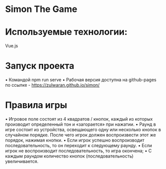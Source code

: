 # Simon The Game

# Используемые технологии:
Vue.js 

# Запуск проекта
• Командой npm run serve
• Рабочая версия доступна на github-pages по ссылке - https://zulwaran.github.io/simon/

# Правила игры
• Игровое поле состоят из 4 квадратов / кнопок, каждый из которых производит определенный тон и «загорается» при нажатии.
• Раунд в игре состоит из устройства, освещающего одну или несколько кнопок в случайном порядке. После чего игрок должен воспроизвести этот же порядок, нажимая кнопки.
• Если игрок успешно воспроизводит последовательность, то он переходит к следующему раунду.
• Если игрок не воспроизводит последовательность, то игра окончена;
• С каждым раундом количество кнопок (последовательность) увеличивается.

